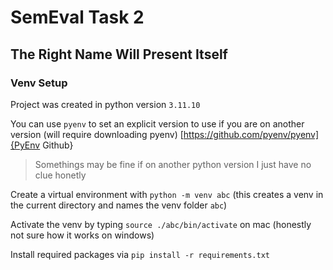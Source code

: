 # SemEval Task 2 

## The Right Name Will Present Itself

### Venv Setup 

Project was created in python version `3.11.10` 

You can use `pyenv` to set an explicit version to use if you are on another version (will require downloading pyenv)
[https://github.com/pyenv/pyenv]{PyEnv Github}

> Somethings may be fine if on another python version I just have no clue honetly 

Create a virtual environment with `python -m venv abc` (this creates a venv in the current directory and names the venv folder `abc`)

Activate the venv by typing `source ./abc/bin/activate` on mac (honestly not sure how it works on windows)

Install required packages via `pip install -r requirements.txt`




